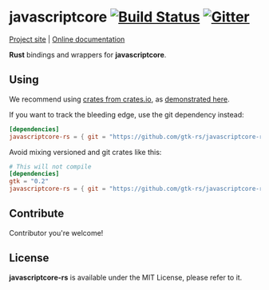 # javascriptcore [![Build Status](https://travis-ci.org/gtk-rs/javascriptcore-rs.png?branch=master)](https://travis-ci.org/gtk-rs/javascriptcore-rs) [![Gitter](https://badges.gitter.im/Join%20Chat.svg)](https://gitter.im/gtk-rs/gtk)

[Project site](https://gtk-rs.org/) | [Online documentation](https://gtk-rs.org/docs/)

__Rust__ bindings and wrappers for __javascriptcore__.

## Using

We recommend using [crates from crates.io](https://crates.io/keywords/gtk-rs),
as [demonstrated here](https://gtk-rs.org/#using).

If you want to track the bleeding edge, use the git dependency instead:

```toml
[dependencies]
javascriptcore-rs = { git = "https://github.com/gtk-rs/javascriptcore-rs.git" }
```

Avoid mixing versioned and git crates like this:

```toml
# This will not compile
[dependencies]
gtk = "0.2"
javascriptcore-rs = { git = "https://github.com/gtk-rs/javascriptcore-rs.git" }
```

## Contribute

Contributor you're welcome!

## License

__javascriptcore-rs__ is available under the MIT License, please refer to it.
